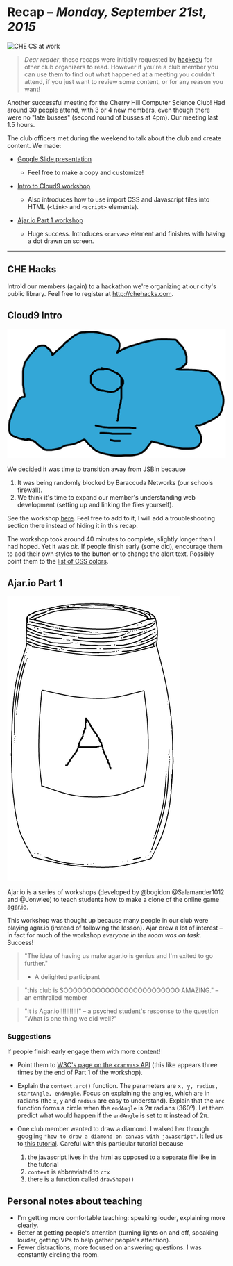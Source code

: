 # Recap – *Monday, September 21st, 2015*

![CHE CS at work](http://i.imgur.com/249LPMm.jpg?1)

> *Dear reader*, these recaps were initially requested by
> [hackedu](https://hackedu.us/) for other club organizers to read. However if
> you're a club member you can use them to find out what happened at a meeting
> you couldn't attend, if you just want to review some content, or for any
> reason you want!

Another successful meeting for the Cherry Hill Computer Science Club! Had around
30 people attend, with 3 or 4 new members, even though there were no "late
busses" (second round of busses at 4pm). Our meeting last 1.5 hours.

The club officers met during the weekend to talk about the club and create
content. We made:

- [Google Slide presentation](https://drive.google.com/open?id=12EV5p5hZW1vRDzhjUGbSsconuaTV2mTil9-1FlEoPn8)
  - Feel free to make a copy and customize!

- [Intro to Cloud9 workshop](https://github.com/CHE-CS/hackedu/tree/master/playbook/workshops/cloud9)
  - Also introduces how to use import CSS and Javascript files into HTML
  (`<link>` and `<script>` elements).

- [Ajar.io Part 1 workshop](https://github.com/CHE-CS/hackedu/tree/master/playbook/workshops/ajar)
  - Huge success. Introduces `<canvas>` element and finishes with having a dot
  drawn on screen.

-------------------------------------------------------------------------------

## CHE Hacks

Intro'd our members (again) to a hackathon we're organizing at our city's public
library. Feel free to register at http://chehacks.com.

## Cloud9 Intro

![c9.io](img/c9.png)

We decided it was time to transition away from JSBin because

1. It was being randomly blocked by Baraccuda Networks (our schools firewall).
2. We think it's time to expand our member's understanding web development
   (setting up and linking the files yourself).

See the workshop
[here](https://github.com/CHE-CS/hackedu/tree/master/playbook/workshops/cloud9).
Feel free to add to it, I will add a troubleshooting section there instead of
hiding it in this recap.

The workshop took around 40 minutes to complete, slightly longer than I had
hoped. Yet it was *ok*. If people finish early (some did), encourage them to add
their own styles to the button or to change the alert text. Possibly point them
to the [list of CSS colors](http://www.w3schools.com/cssref/css_colors.asp).

## Ajar.io Part 1

![A jar!](img/jar.png)

Ajar.io is a series of workshops (developed by @bogidon @Salamander1012 and
@Jonwlee) to teach students how to make a clone of the online game
[agar.io](http://agar.io).

This workshop was thought up because many people in our club were playing
agar.io (instead of following the lesson). Ajar drew a lot of interest – in
fact for much of the workshop *everyone in the room was on task*. Success!

> "The idea of having us make agar.io is genius and I'm exited to go further."
> - A delighted participant

> "this club is SOOOOOOOOOOOOOOOOOOOOOOOOO AMAZING." – an enthralled member

> "It is Agar.io!!!!!!!!!!!" – a psyched student's response to the question
> "What is one thing we did well?"

### Suggestions

If people finish early engage them with more content!

- Point them to
  [W3C's page on the `<canvas>` API](http://www.w3schools.com/html/html5_canvas.asp)
  (this like appears three times by the end of Part 1 of the workshop).

- Explain the `context.arc()` function. The parameters are `x, y, radius,
  startAngle, endAngle`. Focus on explaining the angles, which are in radians
  (the `x`, `y` and `radius` are easy to understand). Explain that the `arc`
  function forms a circle when the `endAngle` is 2π radians (360º). Let them
  predict what would happen if the `endAngle` is set to π instead of 2π.

- One club member wanted to draw a diamond. I walked her through googling `"how
  to draw a diamond on canvas with javascript"`. It led us to
  [this tutorial](http://www.onlywebpro.com/2011/07/02/html5-canvas-for-absolute-beginners-part-2/).
  Careful with this particular tutorial because
  1. the javascript lives in the html as opposed to a separate file like in the
     tutorial
  2. `context` is abbreviated to `ctx`
  3. there is a function called `drawShape()`

## Personal notes about teaching

- I'm getting more comfortable teaching: speaking louder, explaining more
  clearly.
- Better at getting people's attention (turning lights on and off, speaking
  louder, getting VPs to help gather people's attention).
- Fewer distractions, more focused on answering questions. I was constantly
  circling the room.
